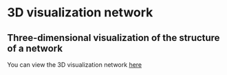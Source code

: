 # 3D visualization network
## Three-dimensional visualization of the structure of a network


You can view the 3D visualization network  [here]( http://pythonfigure.gigfa.com/)


